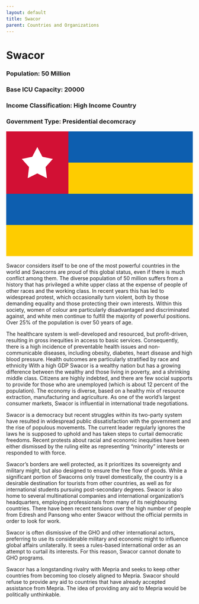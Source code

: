```yaml
---
layout: default
title: Swacor
parent: Countries and Organizations
---
```


# Swacor

### Population: 50 Million

### Base ICU Capacity: 20000

### Income Classification: High Income Country

### Government Type: Presidential decomcracy

![Swacor Flag](https://github.com/CodyCodingCode/Covid-35/blob/gh-pages/assets/images/Swacor_flag.png?raw=true)

Swacor considers itself to be one of the most powerful countries in the world and Swacorns are proud of this global status, even if there is much conflict among them. The diverse population of 50 million suffers from a history that has privileged a white upper class at the expense of people of other races and the working class. In recent years this has led to widespread protest, which occasionally turn violent, both by those demanding equality and those protecting their own interests. Within this society, women of colour are particularly disadvantaged and discriminated against, and white men continue to fulfill the majority of powerful positions. Over 25% of the population is over 50 years of age.

The healthcare system is well-developed and resourced, but profit-driven, resulting in gross inequities in access to basic services. Consequently, there is a high incidence of preventable health issues and non- communicable diseases, including obesity, diabetes, heart disease and high blood pressure. Health outcomes are particularly stratified by race and ethnicity
With a high GDP Swacor is a wealthy nation but has a growing difference between the wealthy and those living in poverty, and a shrinking middle class. Citizens are highly indebted, and there are few social supports to provide for those who are unemployed (which is about 12 percent of the population). The economy is diverse, based on a healthy mix of resource extraction, manufacturing and agriculture. As one of the world’s largest consumer markets, Swacor is influential in international trade negotiations.

Swacor is a democracy but recent struggles within its two-party system have resulted in widespread public dissatisfaction with the government and the rise of populous movements. The current leader regularly ignores the laws he is supposed to uphold and has taken steps to curtail democratic freedoms. Recent protests about racial and economic inequities have been either dismissed by the ruling elite as representing “minority” interests or responded to with force.

Swacor’s borders are well protected, as it prioritizes its sovereignty and military might, but also designed to ensure the free flow of goods. While a significant portion of Swacorns only travel domestically, the country is a desirable destination for tourists from other countries, as well as for international students pursuing post-secondary degrees. Swacor is also home to several multinational companies and international organization’s headquarters, employing professionals from many of its neighbouring countries. There have been recent tensions over the high number of people from Edresh and Pansong who enter Swacor without the official permits in order to look for work.

Swacor is often dismissive of the GHO and other international actors, preferring to use its considerable military and economic might to influence global affairs unilaterally. It sees a rules-based international order as an attempt to curtail its interests. For this reason, Swacor cannot donate to GHO programs.

Swacor has a longstanding rivalry with Mepria and seeks to keep other countries from becoming too closely aligned to Mepria. Swacor should refuse to provide any aid to countries that have already accepted assistance from Mepria.  The idea of providing any aid to Mepria would be politically unthinkable.
